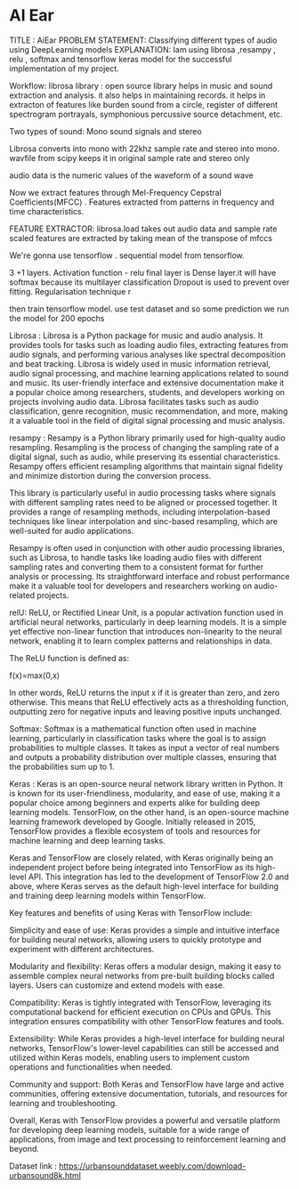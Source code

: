 # AI Ear
TITLE : AiEar
PROBLEM STATEMENT: Classifying different types of audio using DeepLearning models
EXPLANATION:
Iam using librosa ,resampy , relu , softmax and tensorflow keras model for the successful implementation of my project.

Workflow: 
librosa library : open source library helps in music and sound extraction and analysis. it also helps in maintaining records. it helps in extracton of features like burden sound from a circle, register of different spectrogram portrayals, symphonious percussive source detachment, etc.


Two types of sound:
Mono sound signals and stereo


Librosa converts into mono with 22khz sample rate and stereo into mono.
wavfile from scipy keeps it in original sample rate and stereo only


audio data is the numeric values of the waveform of a sound wave


Now we extract features through Mel-Frequency Cepstral Coefficients(MFCC) . Features extracted from patterns in frequency and time characteristics.


FEATURE EXTRACTOR:
librosa.load takes out audio data and sample rate
scaled features are extracted by taking mean of the transpose of mfccs 


We're gonna use tensorflow .
sequential model from tensorflow.


3 +1 layers. Activation function - relu
final layer is Dense layer.it will have softmax because its multilayer classification
Dropout is used to prevent over fitting. Regularisation technique r


then train tensorflow model. use test dataset and so some prediction
we run the model for 200 epochs

Librosa : Librosa is a Python package for music and audio analysis. It provides tools for tasks such as loading audio files, extracting features from audio signals, and performing various analyses like spectral decomposition and beat tracking. Librosa is widely used in music information retrieval, audio signal processing, and machine learning applications related to sound and music. Its user-friendly interface and extensive documentation make it a popular choice among researchers, students, and developers working on projects involving audio data. Librosa facilitates tasks such as audio classification, genre recognition, music recommendation, and more, making it a valuable tool in the field of digital signal processing and music analysis.

resampy : 
Resampy is a Python library primarily used for high-quality audio resampling. Resampling is the process of changing the sampling rate of a digital signal, such as audio, while preserving its essential characteristics. Resampy offers efficient resampling algorithms that maintain signal fidelity and minimize distortion during the conversion process.

This library is particularly useful in audio processing tasks where signals with different sampling rates need to be aligned or processed together. It provides a range of resampling methods, including interpolation-based techniques like linear interpolation and sinc-based resampling, which are well-suited for audio applications.

Resampy is often used in conjunction with other audio processing libraries, such as Librosa, to handle tasks like loading audio files with different sampling rates and converting them to a consistent format for further analysis or processing. Its straightforward interface and robust performance make it a valuable tool for developers and researchers working on audio-related projects.

relU:
ReLU, or Rectified Linear Unit, is a popular activation function used in artificial neural networks, particularly in deep learning models. It is a simple yet effective non-linear function that introduces non-linearity to the neural network, enabling it to learn complex patterns and relationships in data.

The ReLU function is defined as:

f(x)=max(0,x)

In other words, ReLU returns the input 
x if it is greater than zero, and zero otherwise. This means that ReLU effectively acts as a thresholding function, outputting zero for negative inputs and leaving positive inputs unchanged.

Softmax:
Softmax is a mathematical function often used in machine learning, particularly in classification tasks where the goal is to assign probabilities to multiple classes. It takes as input a vector of real numbers and outputs a probability distribution over multiple classes, ensuring that the probabilities sum up to 1.

Keras :
Keras is an open-source neural network library written in Python. It is known for its user-friendliness, modularity, and ease of use, making it a popular choice among beginners and experts alike for building deep learning models. TensorFlow, on the other hand, is an open-source machine learning framework developed by Google. Initially released in 2015, TensorFlow provides a flexible ecosystem of tools and resources for machine learning and deep learning tasks.

Keras and TensorFlow are closely related, with Keras originally being an independent project before being integrated into TensorFlow as its high-level API. This integration has led to the development of TensorFlow 2.0 and above, where Keras serves as the default high-level interface for building and training deep learning models within TensorFlow.

Key features and benefits of using Keras with TensorFlow include:

Simplicity and ease of use: Keras provides a simple and intuitive interface for building neural networks, allowing users to quickly prototype and experiment with different architectures.

Modularity and flexibility: Keras offers a modular design, making it easy to assemble complex neural networks from pre-built building blocks called layers. Users can customize and extend models with ease.

Compatibility: Keras is tightly integrated with TensorFlow, leveraging its computational backend for efficient execution on CPUs and GPUs. This integration ensures compatibility with other TensorFlow features and tools.

Extensibility: While Keras provides a high-level interface for building neural networks, TensorFlow's lower-level capabilities can still be accessed and utilized within Keras models, enabling users to implement custom operations and functionalities when needed.

Community and support: Both Keras and TensorFlow have large and active communities, offering extensive documentation, tutorials, and resources for learning and troubleshooting.

Overall, Keras with TensorFlow provides a powerful and versatile platform for developing deep learning models, suitable for a wide range of applications, from image and text processing to reinforcement learning and beyond.

Dataset link :  https://urbansounddataset.weebly.com/download-urbansound8k.html

